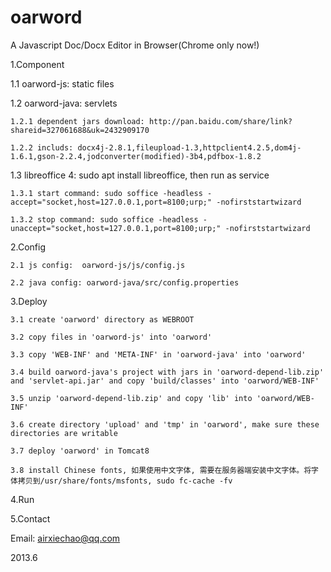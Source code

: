 oarword
=======

A Javascript Doc/Docx Editor in Browser(Chrome only now!)

1.Component

  1.1 oarword-js: static files
  
  1.2 oarword-java: servlets
    
    1.2.1 dependent jars download: http://pan.baidu.com/share/link?shareid=327061688&uk=2432909170
    
    1.2.2 includs: docx4j-2.8.1,fileupload-1.3,httpclient4.2.5,dom4j-1.6.1,gson-2.2.4,jodconverter(modified)-3b4,pdfbox-1.8.2
 
  1.3 libreoffice 4: sudo apt install libreoffice, then run as service

    1.3.1 start command: sudo soffice -headless -accept="socket,host=127.0.0.1,port=8100;urp;" -nofirststartwizard

    1.3.2 stop command: sudo soffice -headless -unaccept="socket,host=127.0.0.1,port=8100;urp;" -nofirststartwizard
    

2.Config

    2.1 js config:  oarword-js/js/config.js
  
    2.2 java config: oarword-java/src/config.properties
    

3.Deploy

    3.1 create 'oarword' directory as WEBROOT

    3.2 copy files in 'oarword-js' into 'oarword'

    3.3 copy 'WEB-INF' and 'META-INF' in 'oarword-java' into 'oarword'

    3.4 build oarword-java's project with jars in 'oarword-depend-lib.zip' and 'servlet-api.jar' and copy 'build/classes' into 'oarword/WEB-INF'

    3.5 unzip 'oarword-depend-lib.zip' and copy 'lib' into 'oarword/WEB-INF'

    3.6 create directory 'upload' and 'tmp' in 'oarword', make sure these directories are writable
    
    3.7 deploy 'oarword' in Tomcat8
  
    3.8 install Chinese fonts, 如果使用中文字体, 需要在服务器端安装中文字体。将字体拷贝到/usr/share/fonts/msfonts, sudo fc-cache -fv
  
4.Run

5.Contact

  Email: airxiechao@qq.com

2013.6
